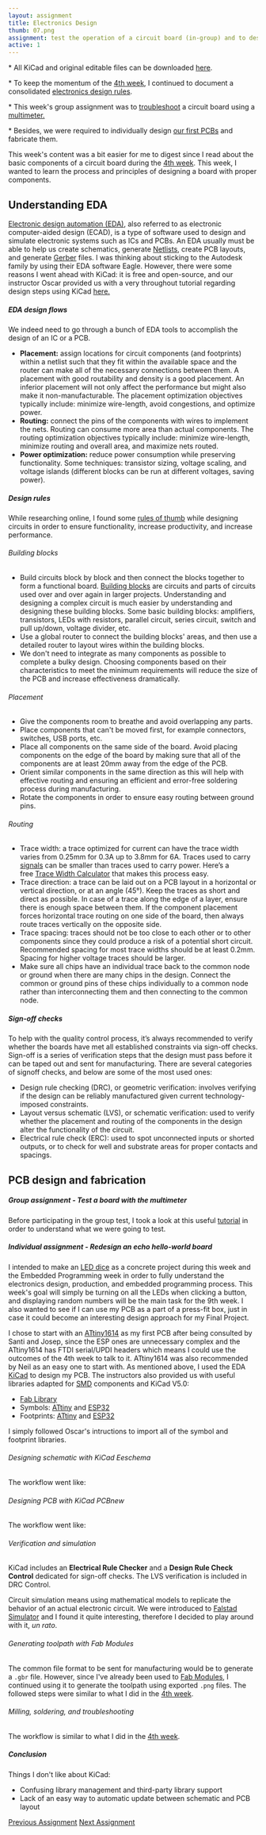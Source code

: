 ```yaml
---
layout: assignment
title: Electronics Design
thumb: 07.png
assignment: test the operation of a circuit board (in-group) and to design a hello-world board with additional buttons and LEDs (individual). 
active: 1
---
```

<p class="font-italic font-weight-bold">* All KiCad and original editable files can be downloaded <a href="https://gitlab.fabcloud.org/academany/fabacademy/2020/labs/barcelona/students/tue-ngo/tree/master/assets/img/kicad/">here</a>.</p>

<p class="font-italic font-weight-bold">* To keep the momentum of the <a href="http://academany.fabcloud.io/fabacademy/2020/labs/barcelona/students/tue-ngo/assignments/week-04-electronics-production.html#theory">4th week</a>, I continued to document a consolidated <a href="#theory">electronics design rules</a>.</p>

<p class="font-italic font-weight-bold">* This week's group assignment was to <a href="#group">troubleshoot</a> a circuit board using a <a href="https://www.sciencebuddies.org/science-fair-projects/references/how-to-use-a-multimeter">multimeter.</a></p>

<p class="font-italic font-weight-bold">* Besides, we were required to individually design <a href="#design">our first PCBs</a> and fabricate them.</p>

<p>This week's content was a bit easier for me to digest since I read about the basic components of a circuit board during the <a href="http://academany.fabcloud.io/fabacademy/2020/labs/barcelona/students/tue-ngo/assignments/week-04-electronics-production.html#theory">4th week</a>. This week, I wanted to learn the process and principles of designing a board with proper components.</p>

<h2 id="theory">Understanding EDA</h2>
<p><a href="https://en.wikipedia.org/wiki/Electronic_design_automation">Electronic design automation (EDA)</a>, also referred to as electronic computer-aided design (ECAD), is a type of software used to design and simulate electronic systems such as ICs and PCBs. An EDA usually must be able to help us create schematics, generate <a href="https://en.wikipedia.org/wiki/Netlist">Netlists</a>, create PCB layouts, and generate <a href="https://en.wikipedia.org/wiki/Gerber_format">Gerber</a> files. I was thinking about sticking to the Autodesk family by using their EDA software Eagle. However, there were some reasons I went ahead with KiCad: it is free and open-source, and our instructor Oscar provided us with a very throughout tutorial regarding design steps using KiCad <a href="http://fabacademy.org/2020/labs/barcelona/local/#material/extras/week06/kicad">here.</a></p>
<h5>EDA design flows</h5>
<p>We indeed need to go through a bunch of EDA tools to accomplish the design of an IC or a PCB.</p>
<ul>
<li><strong>Placement:</strong> assign locations for circuit components (and footprints) within a netlist such that they fit within the available space and the router can make all of the necessary connections between them. A placement with good routability and density is a good placement. An inferior placement will not only affect the performance but might also make it non-manufacturable. The placement optimization objectives typically include: minimize wire-length, avoid congestions, and optimize power.</li>
<li><strong>Routing:</strong> connect the pins of the components with wires to implement the nets. Routing can consume more area than actual components. The routing optimization objectives typically include: minimize wire-length, minimize routing and overall area, and maximize nets routed.</li>
<li><strong>Power optimization:</strong> reduce power consumption while preserving functionality. Some techniques: transistor sizing, voltage scaling, and voltage islands (different blocks can be run at different voltages, saving power).</li>
</ul>
<h5>Design rules</h5>
<p>While researching online, I found some <a href="https://resources.altium.com/pcb-design-blog/top-pcb-design-guidelines-every-pcb-designer-needs-to-know">rules of thumb</a> while designing circuits in order to ensure functionality, increase productivity, and increase performance.</p>
<h6>Building blocks</h6>
<ul>
<li>Build circuits block by block and then connect the blocks together to form a functional board. <a href="http://www.opencircuits.com/Basic_Circuit_Building_Blocks">Building blocks</a> are circuits and parts of circuits used over and over again in larger projects. Understanding and designing a complex circuit is much easier by understanding and designing these building blocks. Some basic building blocks: amplifiers, transistors, LEDs with resistors, parallel circuit, series circuit, switch and pull up/down, voltage divider, etc.</li>
<li>Use a global router to connect the building blocks' areas, and then use a detailed router to layout wires within the building blocks.</li>
<li>We don't need to integrate as many components as possible to complete a bulky design. Choosing components based on their characteristics to meet the minimum requirements will reduce the size of the PCB and increase effectiveness dramatically.</li>
</ul>
<h6>Placement</h6>
<ul>
<li>Give the components room to breathe and avoid overlapping any parts.</li>
<li>Place components that can't be moved first, for example connectors, switches, USB ports, etc.</li>
<li>Place all components on the same side of the board. Avoid placing components on the edge of the board by making sure that all of the components are at least 20mm away from the edge of the PCB.</li>
<li>Orient similar components in the same direction as this will help with effective routing and ensuring an efficient and error-free soldering process during manufacturing.</li>
<li>Rotate the components in order to ensure easy routing between ground pins.</li>
</ul>
<h6>Routing</h6>
<ul>
<li>Trace width: a trace optimized for current can have the trace width varies from 0.25mm for 0.3A up to 3.8mm for 6A. Traces used to carry <a href="https://en.wikipedia.org/wiki/Signal">signals</a> can be smaller than traces used to carry power. Here’s a free <a href="https://www.4pcb.com/trace-width-calculator.html">Trace Width Calculator</a> that makes this process easy.</li>
<li>Trace direction: a trace can be laid out on a PCB layout in a horizontal or vertical direction, or at an angle (45°). Keep the traces as short and direct as possible. In case of a trace along the edge of a layer, ensure there is enough space between them. If the component placement forces horizontal trace routing on one side of the board, then always route traces vertically on the opposite side.</li>
<li>Trace spacing: traces should not be too close to each other or to other components since they could produce a risk of a potential short circuit. Recommended spacing for most trace widths should be at least 0.2mm. Spacing for higher voltage traces should be larger.</li>
<li>Make sure all chips have an individual trace back to the common node or ground when there are many chips in the design. Connect the common or ground pins of these chips individually to a common node rather than interconnecting them and then connecting to the common node.</li>
</ul>
<h5>Sign-off checks</h5>
<p>To help with the quality control process, it’s always recommended to verify whether the boards have met all established constraints via sign-off checks. Sign-off is a series of verification steps that the design must pass before it can be taped out and sent for manufacturing. There are several categories of signoff checks, and below are some of the most used ones:</p>
<ul>
<li>Design rule checking (DRC), or geometric verification: involves verifying if the design can be reliably manufactured given current technology-imposed constraints.</li>
<li>Layout versus schematic (LVS), or schematic verification: used to verify whether the placement and routing of the components in the design alter the functionality of the circuit.</li>
<li>Electrical rule check (ERC): used to spot unconnected inputs or shorted outputs, or to check for well and substrate areas for proper contacts and spacings.</li>
</ul>
<p></p>

<h2>PCB design and fabrication</h2>
<h5 id="group">Group assignment - Test a board with the multimeter</h5>
<p>Before participating in the group test, I took a look at this useful <a href="https://learn.sparkfun.com/tutorials/how-to-use-a-multimeter/all">tutorial</a> in order to understand what we were going to test. 
<p></p>

<h5 id="design">Individual assignment - Redesign an echo hello-world board</h5>
<p>I intended to make an <a href="https://www.electronickits.com/led-dice-slowdown-kit/">LED dice</a> as a concrete project during this week and the Embedded Programming week in order to fully understand the electronics design, production, and embedded programming process. This week's goal will simply be turning on all the LEDs when clicking a button, and displaying random numbers will be the main task for the 9th week. I also wanted to see if I can use my PCB as a part of a press-fit box, just in case it could become an interesting design approach for my Final Project.</p>
<p>I chose to start with an <a href="http://academy.cba.mit.edu/classes/embedded_programming/t1614/hello.t1614.echo.jpg">ATtiny1614</a> as my first PCB after being consulted by Santi and Josep, since the ESP ones are unnecessary complex and the ATtiny1614 has FTDI serial/UPDI headers which means I could use the outcomes of the 4th week to talk to it. ATtiny1614 was also recommended by Neil as an easy one to start with. As mentioned above, I used the EDA <a href="https://kicad-pcb.org/download/osx/">KiCad</a> to design my PCB. The instructors also provided us with useful libraries adapted for <a href="https://en.wikipedia.org/wiki/Surface-mount_technology">SMD</a> components and KiCad V5.0:</p>
<ul>
<li><a href="http://fabacademy.org/2020/labs/barcelona/local/#material/extras/week06/assets/kicad_libraries.zip">Fab Library</a></li>
<li>Symbols: <a href="https://kicad.github.io/symbols/MCU_Microchip_ATtiny">ATtiny</a> and <a href="http://fabacademy.org/2020/labs/barcelona/local/#material/extras/week06/assets/ESP32-Footprints.zip">ESP32</a></li>
<li>Footprints: <a href="https://kicad.github.io/footprints/Package_SO">ATtiny</a> and <a href="http://fabacademy.org/2020/labs/barcelona/local/#material/extras/week06/assets/ESP32-Footprints.zip">ESP32</a></li>
</ul>
<p>I simply followed Oscar's intructions to import all of the symbol and footprint libraries.</p>
<h6>Designing schematic with KiCad Eeschema</h6>
<p>The workflow went like:</p>
<p></p>
<h6>Designing PCB with KiCad PCBnew</h6>
<p>The workflow went like:</p>
<p></p>
<h6>Verification and simulation</h6>
<p>KiCad includes an <strong>Electrical Rule Checker</strong> and a <strong>Design Rule Check Control</strong> dedicated for sign-off checks. The LVS verification is included in DRC Control.</p>
<p>Circuit simulation means using mathematical models to replicate the behavior of an actual electronic circuit. We were introduced to <a href="http://www.falstad.com/circuit/">Falstad Simulator</a> and I found it quite interesting, therefore I decided to play around with it, <i>un rato</i>.</p>
<p></p>
<h6>Generating toolpath with Fab Modules</h6>
<p>The common file format to be sent for manufacturing would be to generate a <code>.gbr</code> file. However, since I've already been used to <a href="http://fabmodules.org/">Fab Modules</a>, I continued using it to generate the toolpath using exported <code>.png</code> files. The followed steps were similar to what I did in the <a href="http://academany.fabcloud.io/fabacademy/2020/labs/barcelona/students/tue-ngo/assignments/week-04-electronics-production.html#fabmodules">4th week</a>.</p>
<p></p>
<h6>Milling, soldering, and troubleshooting</h6>
<p>The workflow is similar to what I did in the <a href="http://academany.fabcloud.io/fabacademy/2020/labs/barcelona/students/tue-ngo/assignments/week-04-electronics-production.html#milling">4th week</a>.</p>
<p></p>

<h5>Conclusion</h5>
<p>Things I don't like about KiCad:</p>
<ul>
<li>Confusing library management and third-party library support</li>
<li>Lack of an easy way to automatic update between schematic and PCB layout</li>
<!--More logical matching of schematics to footprints.
Easy management of multiple sets of design rules.
Very logical handling of bus connections.-->
</ul>
<p></p>


<div class="container w-100 text-center py-4">
<a class="btn m-2" href="http://academany.fabcloud.io/fabacademy/2020/labs/barcelona/students/tue-ngo/assignments/week-05-3d-printing-and-scanning.html">Previous Assignment</a>
<a class="btn btn-inactive m-2" href="#">Next Assignment</a>
</div>